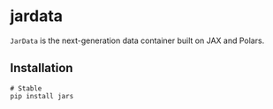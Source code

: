 # jardata

`JarData` is the next-generation data container built on JAX and Polars.

## Installation

```
# Stable
pip install jars
```
